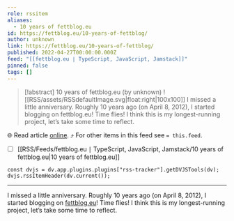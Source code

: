 ```yaml
---
role: rssitem
aliases:
  - 10 years of fettblog.eu
id: https://fettblog.eu/10-years-of-fettblog/
author: unknown
link: https://fettblog.eu/10-years-of-fettblog/
published: 2022-04-27T00:00:00.000Z
feed: "[[fettblog․eu ∣ TypeScript, JavaScript, Jamstack]]"
pinned: false
tags: []
---
```


> [!abstract] 10 years of fettblog.eu (by unknown)
> ![[RSS/assets/RSSdefaultImage.svg|float:right|100x100]] I missed a little anniversary. Roughly 10 years ago (on April 8, 2012), I started blogging on fettblog.eu! Time flies! I think this is my longest-running project, let’s take some time to reflect.

🌐 Read article [online](https://fettblog.eu/10-years-of-fettblog/). ⤴ For other items in this feed see `= this.feed`.

- [ ] [[RSS/Feeds/fettblog․eu ∣ TypeScript, JavaScript, Jamstack/10 years of fettblog․eu|10 years of fettblog․eu]]

~~~dataviewjs
const dvjs = dv.app.plugins.plugins["rss-tracker"].getDVJSTools(dv);
dvjs.rssItemHeader(dv.current());
~~~

- - -

I missed a little anniversary. Roughly 10 years ago (on April 8, 2012), I started blogging on [fettblog.eu](http://fettblog.eu)! Time flies! I think this is my longest-running project, let’s take some time to reflect.